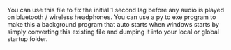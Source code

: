 You can use this file to fix the initial 1 second lag before any audio is played on bluetooth / wireless headphones. You can use a py to exe program to make this a background program that auto starts when windows starts by simply converting this existing file and dumping it into your local or global startup folder.
